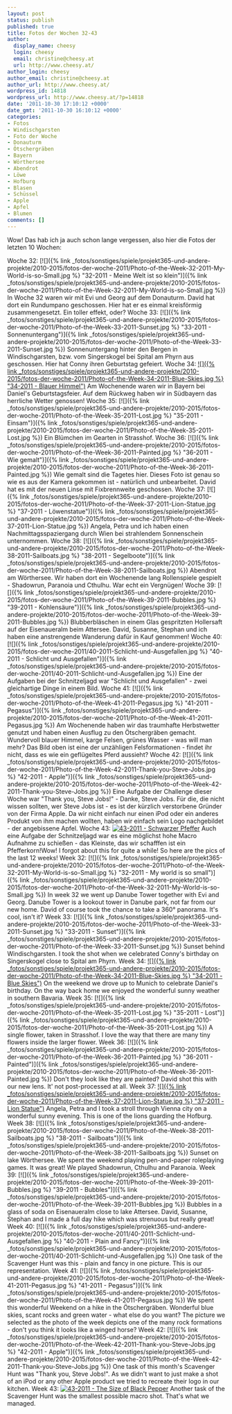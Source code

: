 ```yaml
---
layout: post
status: publish
published: true
title: Fotos der Wochen 32-43
author:
  display_name: cheesy
  login: cheesy
  email: christine@cheesy.at
  url: http://www.cheesy.at/
author_login: cheesy
author_email: christine@cheesy.at
author_url: http://www.cheesy.at/
wordpress_id: 14818
wordpress_url: http://www.cheesy.at/?p=14818
date: '2011-10-30 17:10:12 +0000'
date_gmt: '2011-10-30 16:10:12 +0000'
categories:
- Fotos
- Windischgarsten
- Foto der Woche
- Donauturm
- Ötschergräben
- Bayern
- Wörthersee
- Abendrot
- Löwe
- Hofburg
- Blasen
- Schüssel
- Apple
- Apfel
- Blumen
comments: []
---
```

<!--:de-->Wow! Das hab ich ja auch schon lange vergessen, also hier die Fotos der letzten 10 Wochen:
Woche 32:
[![]({% link _fotos/sonstiges/spiele/projekt365-und-andere-projekte/2010-2015/fotos-der-woche-2011/Photo-of-the-Week-32-2011-My-World-is-so-Small.jpg %} "32-2011 - Meine Welt ist so klein")]({% link _fotos/sonstiges/spiele/projekt365-und-andere-projekte/2010-2015/fotos-der-woche-2011/Photo-of-the-Week-32-2011-My-World-is-so-Small.jpg %})
In Woche 32 waren wir mit Evi und Georg auf dem Donauturm. David hat dort ein Rundumpano geschossen. Hier hat er es einmal kreisförmig zusammengesetzt. Ein toller effekt, oder?
Woche 33:
[![]({% link _fotos/sonstiges/spiele/projekt365-und-andere-projekte/2010-2015/fotos-der-woche-2011/Photo-of-the-Week-33-2011-Sunset.jpg %} "33-2011 - Sonnenuntergang")]({% link _fotos/sonstiges/spiele/projekt365-und-andere-projekte/2010-2015/fotos-der-woche-2011/Photo-of-the-Week-33-2011-Sunset.jpg %})
Sonnenuntergang hinter den Bergen in Windischgarsten, bzw. vom Singerskogel bei Spital am Phyrn aus geschossen. Hier hat Conny ihren Geburtstag gefeiert.
Woche 34:
[![]({% link _fotos/sonstiges/spiele/projekt365-und-andere-projekte/2010-2015/fotos-der-woche-2011/Photo-of-the-Week-34-2011-Blue-Skies.jpg %} "34-2011 - Blauer Himmel")](http://www.cheesy.at/wp-content/uploads/Photo-of-the-Week-34-2011-Blue-Skies.jpg/)
Am Wochenende waren wir in Bayern bei Daniel's Geburtstagsfeier. Auf dem Rückweg haben wir in Südbayern das herrliche Wetter genossen!
Woche 35:
[![]({% link _fotos/sonstiges/spiele/projekt365-und-andere-projekte/2010-2015/fotos-der-woche-2011/Photo-of-the-Week-35-2011-Lost.jpg %} "35-2011 - Einsam")]({% link _fotos/sonstiges/spiele/projekt365-und-andere-projekte/2010-2015/fotos-der-woche-2011/Photo-of-the-Week-35-2011-Lost.jpg %})
Ein Blümchen im Gearten in Strasshof.
Woche 36:
[![]({% link _fotos/sonstiges/spiele/projekt365-und-andere-projekte/2010-2015/fotos-der-woche-2011/Photo-of-the-Week-36-2011-Painted.jpg %} "36-2011 - Wie gemalt")]({% link _fotos/sonstiges/spiele/projekt365-und-andere-projekte/2010-2015/fotos-der-woche-2011/Photo-of-the-Week-36-2011-Painted.jpg %})
Wie gemalt sind die Tagetes hier. Dieses Foto ist genau so wie es aus der Kamera gekommen ist - natürlich und unbearbeitet. David hat es mit der neuen Linse mit Fixbrennweite geschossen.
Woche 37:
[![]({% link _fotos/sonstiges/spiele/projekt365-und-andere-projekte/2010-2015/fotos-der-woche-2011/Photo-of-the-Week-37-2011-Lion-Statue.jpg %} "37-2011 - Löwenstatue")]({% link _fotos/sonstiges/spiele/projekt365-und-andere-projekte/2010-2015/fotos-der-woche-2011/Photo-of-the-Week-37-2011-Lion-Statue.jpg %})
Angela, Petra und ich haben einen Nachmittagsspaziergang durch Wien bei strahlendem Sonnenschein unternommen.
Woche 38:
[![]({% link _fotos/sonstiges/spiele/projekt365-und-andere-projekte/2010-2015/fotos-der-woche-2011/Photo-of-the-Week-38-2011-Sailboats.jpg %} "38-2011 - Segelboote")]({% link _fotos/sonstiges/spiele/projekt365-und-andere-projekte/2010-2015/fotos-der-woche-2011/Photo-of-the-Week-38-2011-Sailboats.jpg %})
Abendrot am Wörthersee. Wir haben dort ein Wochenende lang Rollenspiele gespielt - Shadowrun, Paranoia und Cthulhu. War echt ein Vergnügen!
Woche 39:
[![]({% link _fotos/sonstiges/spiele/projekt365-und-andere-projekte/2010-2015/fotos-der-woche-2011/Photo-of-the-Week-39-2011-Bubbles.jpg %} "39-2011 - Kohlensäure")]({% link _fotos/sonstiges/spiele/projekt365-und-andere-projekte/2010-2015/fotos-der-woche-2011/Photo-of-the-Week-39-2011-Bubbles.jpg %})
Blubberbläschen in einem Glas gespritzten Hollersaft auf der Eisenaueralm beim Attersee. David, Susanne, Stephan und ich haben eine anstrengende Wanderung dafür in Kauf genommen!
Woche 40:
[![]({% link _fotos/sonstiges/spiele/projekt365-und-andere-projekte/2010-2015/fotos-der-woche-2011/40-2011-Schlicht-und-Ausgefallen.jpg %} "40-2011 - Schlicht und Ausgefallen")]({% link _fotos/sonstiges/spiele/projekt365-und-andere-projekte/2010-2015/fotos-der-woche-2011/40-2011-Schlicht-und-Ausgefallen.jpg %})
Eine der Aufgaben bei der Schnitzeljagd war "Schlicht und Ausgefallen" - zwei gleichartige Dinge in einem Bild.
Woche 41:
[![]({% link _fotos/sonstiges/spiele/projekt365-und-andere-projekte/2010-2015/fotos-der-woche-2011/Photo-of-the-Week-41-2011-Pegasus.jpg %} "41-2011 - Pegasus")]({% link _fotos/sonstiges/spiele/projekt365-und-andere-projekte/2010-2015/fotos-der-woche-2011/Photo-of-the-Week-41-2011-Pegasus.jpg %})
Am Wochenende haben wir das traumhafte Herbstwetter genutzt und haben einen Ausflug zu den Ötschergräben gemacht. Wundervoll blauer Himmel, karge Felsen, grünes Wasser - was will man mehr? Das Bild oben ist eine der unzähligen Felsformationen - findet ihr nicht, dass es wie ein geflügeltes Pferd aussieht?
Woche 42:
[![]({% link _fotos/sonstiges/spiele/projekt365-und-andere-projekte/2010-2015/fotos-der-woche-2011/Photo-of-the-Week-42-2011-Thank-you-Steve-Jobs.jpg %} "42-2011 - Apple")]({% link _fotos/sonstiges/spiele/projekt365-und-andere-projekte/2010-2015/fotos-der-woche-2011/Photo-of-the-Week-42-2011-Thank-you-Steve-Jobs.jpg %})
Eine Aufgabe der Challenge dieser Woche war "Thank you, Steve Jobs!" - Danke, Steve Jobs. Für die, die nicht wissen sollten, wer Steve Jobs ist - es ist der kürzlich verstorbene Gründer von der Firma Apple. Da wir nicht einfach nur einen iPod oder ein anderes Produkt von ihm machen wollten, haben wir einfach sein Logo nachgebildet - der angebissene Apfel.
Woche 43:
[![](http://www.cheesy.at/wp-content/uploads/01-The-Size-of-Black-Pepper-300x200.jpg "43-2011 - Schwarzer Pfeffer")](http://www.cheesy.at/wp-content/uploads/01-The-Size-of-Black-Pepper.jpg)
Auch eine Aufgabe der Schnitzeljagd war es eine möglichst hohe Macro Aufnahme zu schießen - das Kleinste, das wir schafffen ist ein Pfefferkorn!<!--:--><!--:en-->Wow! I forgot about this for quite a while! So here are the pics of the last 12 weeks!
Week 32:
[![]({% link _fotos/sonstiges/spiele/projekt365-und-andere-projekte/2010-2015/fotos-der-woche-2011/Photo-of-the-Week-32-2011-My-World-is-so-Small.jpg %} "32-2011 - My world is so small")]({% link _fotos/sonstiges/spiele/projekt365-und-andere-projekte/2010-2015/fotos-der-woche-2011/Photo-of-the-Week-32-2011-My-World-is-so-Small.jpg %})
In week 32 we went up Danube Tower together with Evi and Georg. Danube Tower is a lookout tower in Danube park, not far from our new home. David of course took the chance to take a 360° panorama. It's cool, isn't it?
Week 33:
[![]({% link _fotos/sonstiges/spiele/projekt365-und-andere-projekte/2010-2015/fotos-der-woche-2011/Photo-of-the-Week-33-2011-Sunset.jpg %} "33-2011 - Sunset")]({% link _fotos/sonstiges/spiele/projekt365-und-andere-projekte/2010-2015/fotos-der-woche-2011/Photo-of-the-Week-33-2011-Sunset.jpg %})
Sunset behind Windischgarsten. I took the shot when we celebrated Conny's birthday on Singerskogel close to Spital am Phyrn.
Week 34:
[![]({% link _fotos/sonstiges/spiele/projekt365-und-andere-projekte/2010-2015/fotos-der-woche-2011/Photo-of-the-Week-34-2011-Blue-Skies.jpg %} "34-2011 - Blue Skies")](http://www.cheesy.at/wp-content/uploads/Photo-of-the-Week-34-2011-Blue-Skies.jpg/)
On the weekend we drove up to Munich to celebrate Daniel's birthday. On the way back home we enjoyed the wonderful sunny weather in southern Bavaria.
Week 35:
[![]({% link _fotos/sonstiges/spiele/projekt365-und-andere-projekte/2010-2015/fotos-der-woche-2011/Photo-of-the-Week-35-2011-Lost.jpg %} "35-2011 - Lost")]({% link _fotos/sonstiges/spiele/projekt365-und-andere-projekte/2010-2015/fotos-der-woche-2011/Photo-of-the-Week-35-2011-Lost.jpg %})
A single flower, taken in Strasshof. I love the way that there are many tiny flowers inside the larger flower.
Week 36:
[![]({% link _fotos/sonstiges/spiele/projekt365-und-andere-projekte/2010-2015/fotos-der-woche-2011/Photo-of-the-Week-36-2011-Painted.jpg %} "36-2011 - Painted")]({% link _fotos/sonstiges/spiele/projekt365-und-andere-projekte/2010-2015/fotos-der-woche-2011/Photo-of-the-Week-36-2011-Painted.jpg %})
Don't they look like they are painted? David shot this with our new lens. It' not post-processed at all.
Week 37:
[![]({% link _fotos/sonstiges/spiele/projekt365-und-andere-projekte/2010-2015/fotos-der-woche-2011/Photo-of-the-Week-37-2011-Lion-Statue.jpg %} "37-2011 - Lion Statue")](http://www.cheesy.at/fotos/spiele/projekt365-und-andere-projekte/fotos-der-woche-2011/photo-of-the-week-37-2011-lion-statue/)
Angela, Petra and I took a stroll through Vienna city on a wonderful sunny evening. This is one of the lions guarding the Hofburg.
Week 38:
[![]({% link _fotos/sonstiges/spiele/projekt365-und-andere-projekte/2010-2015/fotos-der-woche-2011/Photo-of-the-Week-38-2011-Sailboats.jpg %} "38-2011 - Sailboats")]({% link _fotos/sonstiges/spiele/projekt365-und-andere-projekte/2010-2015/fotos-der-woche-2011/Photo-of-the-Week-38-2011-Sailboats.jpg %})
Sunset on lake Wörthersee. We spent the weekend playing pen-and-paper roleplaying games. It was great! We played Shadowrun, Cthulhu and Paranoia.
Week 39:
[![]({% link _fotos/sonstiges/spiele/projekt365-und-andere-projekte/2010-2015/fotos-der-woche-2011/Photo-of-the-Week-39-2011-Bubbles.jpg %} "39-2011 - Bubbles")]({% link _fotos/sonstiges/spiele/projekt365-und-andere-projekte/2010-2015/fotos-der-woche-2011/Photo-of-the-Week-39-2011-Bubbles.jpg %})
Bubbles in a glass of soda on Eisenaueralm close to lake Attersee. David, Susanne, Stephan and I made a full day hike which was strenuous but really great!
Week 40:
[![]({% link _fotos/sonstiges/spiele/projekt365-und-andere-projekte/2010-2015/fotos-der-woche-2011/40-2011-Schlicht-und-Ausgefallen.jpg %} "40-2011 - Plain and Fancy")]({% link _fotos/sonstiges/spiele/projekt365-und-andere-projekte/2010-2015/fotos-der-woche-2011/40-2011-Schlicht-und-Ausgefallen.jpg %})
One task of the Scavenger Hunt was this - plain and fancy in one picture. This is our representation.
Week 41:
[![]({% link _fotos/sonstiges/spiele/projekt365-und-andere-projekte/2010-2015/fotos-der-woche-2011/Photo-of-the-Week-41-2011-Pegasus.jpg %} "41-2011 - Pegasus")]({% link _fotos/sonstiges/spiele/projekt365-und-andere-projekte/2010-2015/fotos-der-woche-2011/Photo-of-the-Week-41-2011-Pegasus.jpg %})
We spent this wonderful Weekend on a hike in the Ötschergräben. Wonderful blue skies, scant rocks and green water - what else do you want? The picture we selected as the photo of the week depicts one of the many rock formations - don't you think it looks like a winged horse?
Week 42:
[![]({% link _fotos/sonstiges/spiele/projekt365-und-andere-projekte/2010-2015/fotos-der-woche-2011/Photo-of-the-Week-42-2011-Thank-you-Steve-Jobs.jpg %} "42-2011 - Apple")]({% link _fotos/sonstiges/spiele/projekt365-und-andere-projekte/2010-2015/fotos-der-woche-2011/Photo-of-the-Week-42-2011-Thank-you-Steve-Jobs.jpg %})
One task of this month's Scavenger Hunt was "Thank you, Steve Jobs!". As we didn't want to just make a shot of an iPod or any other Apple product we tried to recreate their logo in our kitchen.
Week 43:
[![](http://www.cheesy.at/wp-content/uploads/01-The-Size-of-Black-Pepper-300x200.jpg "43-2011 - The Size of Black Pepper")](http://www.cheesy.at/wp-content/uploads/01-The-Size-of-Black-Pepper.jpg)
Another task of the Scavenger Hunt was the smallest possible macro shot. That's what we managed.<!--:-->
